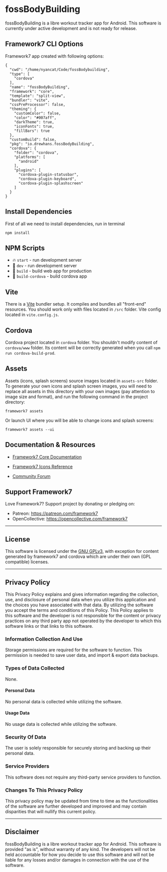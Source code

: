 # fossBodyBuilding

fossBodyBuilding is a libre workout tracker app for Android.
This software is currently under active development and is not ready for release.

## Framework7 CLI Options

Framework7 app created with following options:

```
{
  "cwd": "/home/nyancat/Code/fossBodybuilding",
  "type": [
    "cordova"
  ],
  "name": "fossBodyBuilding",
  "framework": "core",
  "template": "split-view",
  "bundler": "vite",
  "cssPreProcessor": false,
  "theming": {
    "customColor": false,
    "color": "#007aff",
    "darkTheme": true,
    "iconFonts": true,
    "fillBars": true
  },
  "customBuild": false,
  "pkg": "io.drewhans.fossBodyBuilding",
  "cordova": {
    "folder": "cordova",
    "platforms": [
      "android"
    ],
    "plugins": [
      "cordova-plugin-statusbar",
      "cordova-plugin-keyboard",
      "cordova-plugin-splashscreen"
    ]
  }
}
```

## Install Dependencies

First of all we need to install dependencies, run in terminal
```
npm install
```

## NPM Scripts

* 🔥 `start` - run development server
* 🔧 `dev` - run development server
* 🔧 `build` - build web app for production
* 📱 `build-cordova` - build cordova app

## Vite

There is a [Vite](https://vitejs.dev) bundler setup. It compiles and bundles all "front-end" resources. You should work only with files located in `/src` folder. Vite config located in `vite.config.js`.
## Cordova

Cordova project located in `cordova` folder. You shouldn't modify content of `cordova/www` folder. Its content will be correctly generated when you call `npm run cordova-build-prod`.





## Assets

Assets (icons, splash screens) source images located in `assets-src` folder. To generate your own icons and splash screen images, you will need to replace all assets in this directory with your own images (pay attention to image size and format), and run the following command in the project directory:

```
framework7 assets
```

Or launch UI where you will be able to change icons and splash screens:

```
framework7 assets --ui
```



## Documentation & Resources

* [Framework7 Core Documentation](https://framework7.io/docs/)



* [Framework7 Icons Reference](https://framework7.io/icons/)
* [Community Forum](https://forum.framework7.io)

## Support Framework7

Love Framework7? Support project by donating or pledging on:
- Patreon: https://patreon.com/framework7
- OpenCollective: https://opencollective.com/framework7

---

## License

This software is licensed under the [GNU GPLv3](https://www.gnu.org/licenses/gpl-3.0.en.html), with exception for content generated by framework7 and cordova which are under their own (GPL compatible) licenses.

---

## Privacy Policy
This Privacy Policy explains and gives information regarding the collection, use, and disclosure of personal data when you utilize this application and the choices you have associated with that data. By utilizing the software you accept the terms and conditions of this Policy. This Policy applies to this software and the developer is not responsible for the content or privacy practices on any third party app not operated by the developer to which this software links or that links to this software.

### Information Collection And Use
Storage permissions are required for the software to function. This permission is needed to save user data, and import & export data backups.

### Types of Data Collected
None.

#### Personal Data
No personal data is collected while utilizing the software.

#### Usage Data
No usage data is collected while utilizing the software.

### Security Of Data
The user is solely responsible for securely storing and backing up their personal data.

### Service Providers
This software does not require any third-party service providers to function.

### Changes To This Privacy Policy
This privacy policy may be updated from time to time as the functionalities of the software are further developed and improved and may contain disparities that will nullify this current policy.

---

## Disclaimer
fossBodyBuilding is a libre workout tracker app for Android. This software is provided "as is", without warranty of any kind. The developers will not be held accountable for how you decide to use this software and will not be liable for any losses and/or damages in connection with the use of the software.
